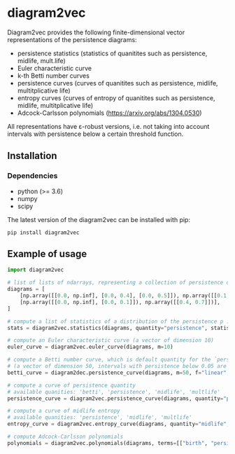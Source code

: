 # diagram2vec

Diagram2vec provides the following finite-dimensional vector representations of the persistence diagrams:

- persistence statistics (statistics of quanitites such as persistence, midlife, mult.life)
- Euler characteristic curve
- k-th Betti number curves
- persistence curves (curves of quanitites such as persistence, midlife, multitplicative life)
- entropy curves (curves of entropy of quanitites such as persistence, midlife, multitplicative life)
- Adcock-Carlsson polynomials (https://arxiv.org/abs/1304.0530)

All representations have &epsilon;-robust versions, i.e. not taking into account intervals with persistence below a certain threshold function.

## Installation

### Dependencies

- python (>= 3.6)
- numpy
- scipy

The latest version of the diagram2vec can be installed with pip:

```
pip install diagram2vec
```

## Example of usage

```python
import diagram2vec

# list of lists of ndarrays, representing a collection of persistence diagrams
diagrams = [
    [np.array([[0.0, np.inf], [0.0, 0.4], [0.0, 0.5]]), np.array([[0.1, 0.6], [0.2, 0.4]])], 
    [np.array([[0.0, np.inf], [0.0, 0.1]]), np.array([[0.4, 0.7]])],
]

# compute a list of statistics of a distribution of the persistence p := (d - b) quantity
stats = diagram2vec.statistics(diagrams, quantity="persistence", statistics=["min", "mean", "count"])

# compute an Euler characteristic curve (a vector of dimension 10)
euler_curve = diagram2vec.euler_curve(diagrams, m=10)

# compute a Betti number curve, which is default quantity for the `persistence_curve`
# (a vector of dimension 50, intervals with persistence below 0.05 are not used)
betti_curve = diagram2dec.persistence_curve(diagrams, m=50, f="linear", b=0.05)

# compute a curve of persistence quantity
# available quanities: 'betti', 'persistence', 'midlife', 'multlife'
persistence_curve = diagram2vec.persistence_curve(diagrams, quantity="persistence", m=50)

# compute a curve of midlife entropy
# available quanities: 'persistence', 'midlife', 'multlife'
entropy_curve = diagram2vec.entropy_curve(diagrams, quantity="midlife", m=20)

# compute Adcock-Carlsson polynomials
polynomials = diagram2vec.polynomials(diagrams, terms=[["birth", "persistence"], ["dmax", "persistence"]], powers=[[1, 1], [2, 4]])
```
